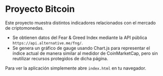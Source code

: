 # Proyecto Bitcoin

Este proyecto muestra distintos indicadores relacionados con el mercado de criptomonedas.

- Se obtienen datos del Fear & Greed Index mediante la API pública `https://api.alternative.me/fng/`.
- Se genera un gráfico de gauge usando Chart.js para representar el índice actual de manera similar al medidor de CoinMarketCap, pero sin reutilizar recursos protegidos de dicha página.

Para ver la aplicación simplemente abre `index.html` en tu navegador.

